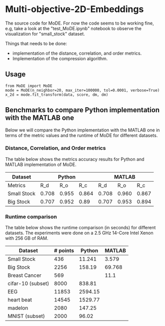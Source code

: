 # Multi-objective-2D-Embeddings
The source code for MoDE. For now the code seems to be working fine, e.g, take a look at the "test_MoDE.ipynb" notebook to observe the visualization for "small_stock" dataset.

Things that needs to be done:
- implementation of the distance, correlation, and order metrics.
- Implementation of the compression algorithm.

## Usage
```
from MoDE import MoDE
mode = MoDE(n_neighbor=20, max_iter=100000, tol=0.0001, verbose=True)
x_2d = mode.fit_transform(data, score, dm, dm)
```

## Benchmarks to compare Python implementation with the MATLAB one
Below we will compare the Python implementation with the MATLAB one in terms of the metric values and the runtime of MoDE for different datasets.

### Distance, Correlation, and Order metrics
The table below shows the metrics accuracy results for Python and MATLAB implementation of MoDE.

<table>
<thead>
  <tr>
    <th>Dataset</th>
    <th colspan="3">Python</th>
    <th colspan="3">MATLAB</th>
  </tr>
</thead>
<tbody>
  <tr>
    <td>Metrics</td>
    <td>R_d</td>
    <td>R_o</td>
    <td>R_c</td>
    <td>R_d</td>
    <td>R_o</td>
    <td>R_c</td>
  </tr>
  <tr>
    <td>Small Stock</td>
    <td>0.708</td>
    <td>0.955</td>
    <td>0.864</td>
    <td>0.708</td>
    <td>0.960</td>
    <td>0.867</td>
  </tr>
  <tr>
    <td>Big Stock</td>
    <td>0.707</td>
    <td>0.952</td>
    <td>0.89</td>
    <td>0.707</td>
    <td>0.953</td>
    <td>0.894</td>
  </tr>
</tbody>
</table>

### Runtime comparison
The table below shows the runtime comparison (in seconds) for different datasets. The experiments were done on a 2.5 GHz 14-Core Intel Xenon with 256 GB of RAM.

<table>
<thead>
  <tr>
    <th>Dataset</th>
    <th># points</th>
    <th>Python</th>
    <th>MATLAB</th>
  </tr>
</thead>
<tbody>
  <tr>
    <td>Small Stock<br></td>
    <td>436</td>
    <td>11.241</td>
    <td>3.579</td>
  </tr>
  <tr>
    <td>Big Stock</td>
    <td>2256</td>
    <td>158.19</td>
    <td>69.768</td>
  </tr>
  <tr>
    <td>Breast Cancer</td>
    <td>569</td>
    <td></td>
    <td>11.1</td>
  </tr>
  <tr>
    <td>cifar-10 (subset)</td>
    <td>8000</td>
    <td>838.81</td>
    <td></td>
  </tr>
  <tr>
    <td>EEG</td>
    <td>11853</td>
    <td>2594.15</td>
    <td></td>
  </tr>
  <tr>
    <td>heart beat</td>
    <td>14545</td>
    <td>1529.77</td>
    <td></td>
  </tr>
  <tr>
    <td>madelon</td>
    <td>2080</td>
    <td>147.25</td>
    <td></td>
  </tr>
  <tr>
    <td>MNIST (subset)</td>
    <td>2000</td>
    <td>96.02</td>
    <td></td>
  </tr>
</tbody>
</table>
